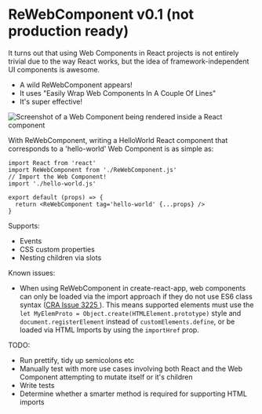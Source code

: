 # ReWebComponent v0.1 (not production ready)

It turns out that using Web Components in React projects is not entirely trivial due to the way React works, but the idea of framework-independent UI components is awesome.

* A wild ReWebComponent appears!
* It uses "Easily Wrap Web Components In A Couple Of Lines"
* It's super effective!

![Screenshot of a Web Component being rendered inside a React component](https://i.imgur.com/mgEi6B4.png)

With ReWebComponent, writing a HelloWorld React component that corresponds to a 'hello-world' Web Component is as simple as:

```
import React from 'react'
import ReWebComponent from './ReWebComponent.js'
// Import the Web Component!
import './hello-world.js'

export default (props) => {
  return <ReWebComponent tag='hello-world' {...props} />
}
```

Supports:
* Events
* CSS custom properties
* Nesting children via slots

Known issues:
* When using ReWebComponent in create-react-app, web components can only be loaded via the import approach if they do not use ES6 class syntax ([CRA Issue 3225 ](https://github.com/facebookincubator/create-react-app/issues/3225)). This means supported elements must use the `let MyElemProto = Object.create(HTMLElement.prototype)` style and `document.registerElement` instead of `customElements.define`, or be loaded via HTML Imports by using the `importHref` prop.

TODO:
* Run prettify, tidy up semicolons etc
* Manually test with more use cases involving both React and the Web Component attempting to mutate itself or it's children
* Write tests
* Determine whether a smarter method is required for supporting HTML imports
